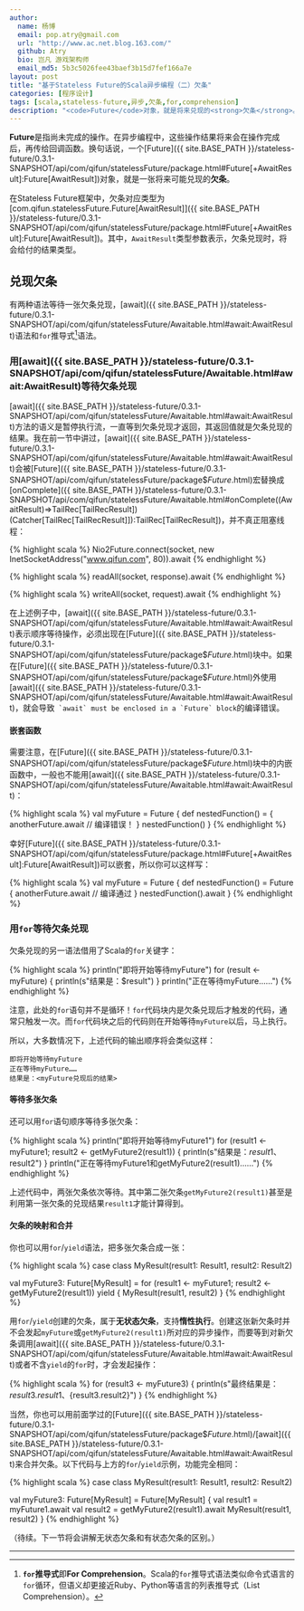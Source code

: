```yaml
---
author:
  name: 杨博
  email: pop.atry@gmail.com
  url: "http://www.ac.net.blog.163.com/"
  github: Atry
  bio: 岂凡 游戏架构师
  email_md5: 5b3c5026fee43baef3b15d7fef166a7e
layout: post
title: "基于Stateless Future的Scala异步编程（二）欠条"
categories: [程序设计]
tags: [scala,stateless-future,异步,欠条,for,comprehension]
description: "<code>Future</code>对象，就是将来兑现的<strong>欠条</strong>。"
---
```


**Future**是指尚未完成的操作。在异步编程中，这些操作结果将来会在操作完成后，再传给回调函数。换句话说，一个[Future]({{ site.BASE_PATH }}/stateless-future/0.3.1-SNAPSHOT/api/com/qifun/statelessFuture/package.html#Future[+AwaitResult]:Future[AwaitResult])对象，就是一张将来可能兑现的**欠条**。

在Stateless Future框架中，欠条对应类型为[com.qifun.statelessFuture.Future[AwaitResult]]({{ site.BASE_PATH }}/stateless-future/0.3.1-SNAPSHOT/api/com/qifun/statelessFuture/package.html#Future[+AwaitResult]:Future[AwaitResult])。其中，`AwaitResult`类型参数表示，欠条兑现时，将会给付的结果类型。

## 兑现欠条

有两种语法等待一张欠条兑现，[await]({{ site.BASE_PATH }}/stateless-future/0.3.1-SNAPSHOT/api/com/qifun/statelessFuture/Awaitable.html#await:AwaitResult)语法和`for`推导式[^ForComprehension]语法。

### 用[await]({{ site.BASE_PATH }}/stateless-future/0.3.1-SNAPSHOT/api/com/qifun/statelessFuture/Awaitable.html#await:AwaitResult)等待欠条兑现

[await]({{ site.BASE_PATH }}/stateless-future/0.3.1-SNAPSHOT/api/com/qifun/statelessFuture/Awaitable.html#await:AwaitResult)方法的语义是暂停执行流，一直等到欠条兑现才返回，其返回值就是欠条兑现的结果。我在前一节中讲过，[await]({{ site.BASE_PATH }}/stateless-future/0.3.1-SNAPSHOT/api/com/qifun/statelessFuture/Awaitable.html#await:AwaitResult)会被[Future]({{ site.BASE_PATH }}/stateless-future/0.3.1-SNAPSHOT/api/com/qifun/statelessFuture/package$$Future$.html)宏替换成[onComplete]({{ site.BASE_PATH }}/stateless-future/0.3.1-SNAPSHOT/api/com/qifun/statelessFuture/Awaitable.html#onComplete((AwaitResult)⇒TailRec[TailRecResult])(Catcher[TailRec[TailRecResult]]):TailRec[TailRecResult])，并不真正阻塞线程：

{% highlight scala %}
Nio2Future.connect(socket, new InetSocketAddress("www.qifun.com", 80)).await
{% endhighlight %}

{% highlight scala %}
readAll(socket, response).await
{% endhighlight %}

{% highlight scala %}
writeAll(socket, request).await
{% endhighlight %}

在上述例子中，[await]({{ site.BASE_PATH }}/stateless-future/0.3.1-SNAPSHOT/api/com/qifun/statelessFuture/Awaitable.html#await:AwaitResult)表示顺序等待操作，必须出现在[Future]({{ site.BASE_PATH }}/stateless-future/0.3.1-SNAPSHOT/api/com/qifun/statelessFuture/package$$Future$.html)块中。如果在[Future]({{ site.BASE_PATH }}/stateless-future/0.3.1-SNAPSHOT/api/com/qifun/statelessFuture/package$$Future$.html)外使用[await]({{ site.BASE_PATH }}/stateless-future/0.3.1-SNAPSHOT/api/com/qifun/statelessFuture/Awaitable.html#await:AwaitResult)，就会导致``` `await` must be enclosed in a `Future` block```的编译错误。

#### 嵌套函数

需要注意，在[Future]({{ site.BASE_PATH }}/stateless-future/0.3.1-SNAPSHOT/api/com/qifun/statelessFuture/package$$Future$.html)块中的内嵌函数中，一般也不能用[await]({{ site.BASE_PATH }}/stateless-future/0.3.1-SNAPSHOT/api/com/qifun/statelessFuture/Awaitable.html#await:AwaitResult)：

{% highlight scala %}
val myFuture = Future {
  def nestedFunction() = {
    anotherFuture.await // 编译错误！
  }
  nestedFunction()
}
{% endhighlight %}

幸好[Future]({{ site.BASE_PATH }}/stateless-future/0.3.1-SNAPSHOT/api/com/qifun/statelessFuture/package.html#Future[+AwaitResult]:Future[AwaitResult])可以嵌套，所以你可以这样写：

{% highlight scala %}
val myFuture = Future {
  def nestedFunction() = Future {
    anotherFuture.await // 编译通过
  }
  nestedFunction().await
}
{% endhighlight %}

### 用`for`等待欠条兑现

欠条兑现的另一语法借用了Scala的`for`关键字：

{% highlight scala %}
println("即将开始等待myFuture")
for (result <- myFuture) {
  println(s"结果是：$result")
}
println("正在等待myFuture……")
{% endhighlight %}

注意，此处的`for`语句并不是循环！`for`代码块内是欠条兑现后才触发的代码，通常只触发一次。而`for`代码块之后的代码则在开始等待`myFuture`以后，马上执行。


所以，大多数情况下，上述代码的输出顺序将会类似这样：

    即将开始等待myFuture
    正在等待myFuture……
    结果是：<myFuture兑现后的结果>

#### 等待多张欠条

还可以用`for`语句顺序等待多张欠条：

{% highlight scala %}
println("即将开始等待myFuture1")
for (result1 <- myFuture1; result2 <- getMyFuture2(result1)) {
  println(s"结果是：$result1、$result2")
}
println("正在等待myFuture1和getMyFuture2(result1)……")
{% endhighlight %}

上述代码中，两张欠条依次等待。其中第二张欠条`getMyFuture2(result1)`甚至是利用第一张欠条的兑现结果`result1`才能计算得到。

#### 欠条的映射和合并

你也可以用`for`/`yield`语法，把多张欠条合成一张：

{% highlight scala %}
case class MyResult(result1: Result1, result2: Result2)

val myFuture3: Future[MyResult] = for (result1 <- myFuture1; result2 <- getMyFuture2(result1)) yield {
  MyResult(result1, result2)
}
{% endhighlight %}

用`for`/`yield`创建的欠条，属于**无状态欠条**，支持**惰性执行**。创建这张新欠条时并不会发起`myFuture`或`getMyFuture2(result1)`所对应的异步操作，而要等到对新欠条调用[await]({{ site.BASE_PATH }}/stateless-future/0.3.1-SNAPSHOT/api/com/qifun/statelessFuture/Awaitable.html#await:AwaitResult)或者不含`yield`的`for`时，才会发起操作：

{% highlight scala %}
for (result3 <- myFuture3) {
  println(s"最终结果是：${result3.result1}、${result3.result2}")
}
{% endhighlight %}

当然，你也可以用前面学过的[Future]({{ site.BASE_PATH }}/stateless-future/0.3.1-SNAPSHOT/api/com/qifun/statelessFuture/package$$Future$.html)/[await]({{ site.BASE_PATH }}/stateless-future/0.3.1-SNAPSHOT/api/com/qifun/statelessFuture/Awaitable.html#await:AwaitResult)来合并欠条。以下代码与上方的`for`/`yield`示例，功能完全相同：

{% highlight scala %}
case class MyResult(result1: Result1, result2: Result2)

val myFuture3: Future[MyResult] = Future[MyResult] {
  val result1 = myFuture1.await
  val result2 = getMyFuture2(result1).await
  MyResult(result1, result2)
}
{% endhighlight %}

（待续。下一节将会讲解无状态欠条和有状态欠条的区别。）

---

[^ForComprehension]: **`for`推导式**即**For Comprehension**。Scala的`for`推导式语法类似命令式语言的`for`循环，但语义却更接近Ruby、Python等语言的列表推导式（List Comprehension）。
